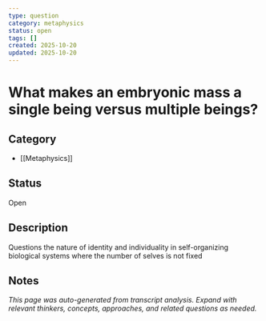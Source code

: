 ```yaml
---
type: question
category: metaphysics
status: open
tags: []
created: 2025-10-20
updated: 2025-10-20
---
```


# What makes an embryonic mass a single being versus multiple beings?

## Category

- [[Metaphysics]]

## Status

Open

## Description

Questions the nature of identity and individuality in self-organizing biological systems where the number of selves is not fixed

## Notes

*This page was auto-generated from transcript analysis. Expand with relevant thinkers, concepts, approaches, and related questions as needed.*

